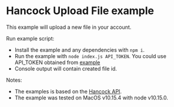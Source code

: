 # Hancock Upload File example

This example will upload a new file in your account.

Run example script:
- Install the example and any dependencies with `npm i`.
- Run the example with `node index.js API_TOKEN`. You could use API_TOKEN obtained from [example](../obtain_api_token)
- Console output will contain created file id.

Notes:
- The examples is based on the [Hancock API](https://docs.hancockapp.com).
- The example was tested on MacOS v10.15.4 with node v10.15.0.
